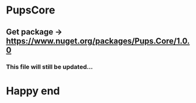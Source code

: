 # PupsCore

## Get package -> https://www.nuget.org/packages/Pups.Core/1.0.0

### This file will still be updated...

# Happy end
